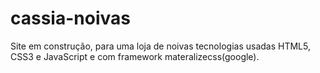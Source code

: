 # cassia-noivas
Site em construção, para uma loja de noivas tecnologias usadas HTML5, CSS3 e JavaScript e com framework materalizecss(google).
